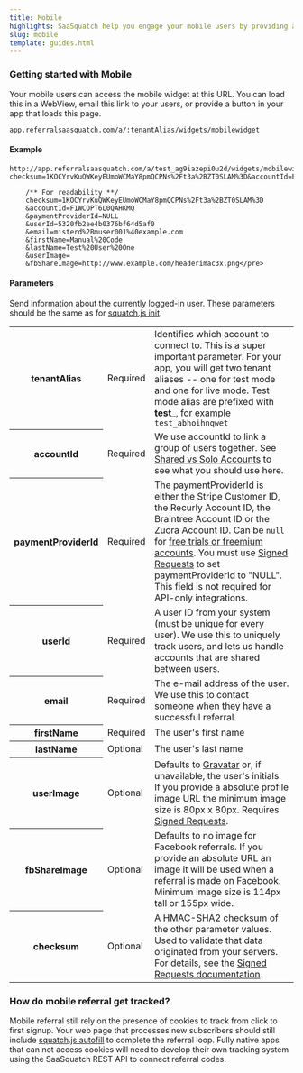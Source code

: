 ```yaml
---
title: Mobile
highlights: SaaSquatch help you engage your mobile users by providing a mobile-optimized referral dashboard. The mobile widget is an alternative to squatch.js for engaging your users.
slug: mobile
template: guides.html
---
```


### Getting started with Mobile

Your mobile users can access the mobile widget at this URL. You can load this in a WebView,
email this link to your users, or provide a button in your app that loads this page.

```
app.referralsaasquatch.com/a/:tenantAlias/widgets/mobilewidget
```

#### Example

```
http://app.referralsaasquatch.com/a/test_ag9iazepi0u2d/widgets/mobilewidget?checksum=1KOCYrvKuQWKeyEUmoWCMaY8pmQCPNs%2Ft3a%2BZT0SLAM%3D&accountId=F1WCOPT6L0QAHKMQ&paymentProviderId=NULL&userId=5320fb2ee4b0376bf64d5af0&email=misterd%2Bmuser001%40example.com&firstName=Manual%20Code&lastName=Test%20User%20One&userImage=&fbShareImage=http://www.example.com/headerimac3x.png
        
    /** For readability **/
    checksum=1KOCYrvKuQWKeyEUmoWCMaY8pmQCPNs%2Ft3a%2BZT0SLAM%3D
    &accountId=F1WCOPT6L0QAHKMQ
    &paymentProviderId=NULL
    &userId=5320fb2ee4b0376bf64d5af0
    &email=misterd%2Bmuser001%40example.com
    &firstName=Manual%20Code
    &lastName=Test%20User%20One
    &userImage=
    &fbShareImage=http://www.example.com/headerimac3x.png</pre>
```

#### Parameters

Send information about the currently logged-in user. These parameters should be the same as for <a href="/squatchjs#init">squatch.js init</a>.

<table class="table table-hover">
    <tr>
        <th>tenantAlias</th>
        <td><span class="label">Required</span></td>
        <td>
            Identifies which account to connect to. This is a super important parameter. For your app, you will get 
            two tenant aliases -- one for test mode and one for live mode. Test mode alias are prefixed with <b>test_</b>, for example <code>test_abhoihnqwet</code>
        </td>
    </tr>
    <tr>
        <th>accountId</th>
        <td><span class="label">Required</span></td>
        <td>
            We use accountId to link a group of users together. See <a href="/shared-vs-solo-accounts">Shared vs Solo Accounts</a> to see what you should use here.
        </td>
    </tr>
    <tr>
        <th>paymentProviderId</th>
        <td><span class="label">Required</span></td>
        <td>
            The paymentProviderId is either the Stripe Customer ID, the Recurly Account ID, the Braintree Account ID or the Zuora Account ID. Can be <code>null</code>
            for <a href="/free-trials">free trials or freemium accounts</a>. You must use <a href="/squatchjs/signed-requests">Signed Requests</a> to set paymentProviderId 
            to "NULL". This field is not required for API-only integrations.
        </td>
    </tr>
    <tr>
        <th>userId</th>
        <td><span class="label">Required</span></td>
        <td>A user ID from your system (must be unique for every user). We use this to uniquely track users, and lets us handle accounts that are shared between users.</td>
    </tr>
    <tr>
        <th>email</th>
        <td><span class="label">Required</span></td>
        <td>The e-mail address of the user. We use this to contact someone when they have a successful referral.</td>
    </tr>
    <tr>
        <th>firstName</th>
        <td><span class="label">Required</span></td>
        <td>The user's first name</td>
    </tr>
    <tr>
        <th>lastName</th>
        <td><span class="label">Optional</span></td>
        <td>The user's last name</td>
    </tr>
    <tr>
        <th>userImage</th>
        <td><span class="label">Optional</span></td>
        <td>Defaults to <a href="http://gravatar.com/">Gravatar</a> or, if unavailable, the user's initials. If you provide a absolute profile image URL the minimum image size is 80px x 80px. Requires <a href="/squatchjs/signed-requests">Signed Requests</a>.</td>
    </tr>
    <tr>
        <th>fbShareImage</th>
        <td><span class="label">Optional</span></td>
        <td>Defaults to no image for Facebook referrals. If you provide an absolute URL an image it will be used when a referral is made on Facebook. Minimum image size is 114px tall or 155px wide.</td>
    </tr>
    <tr>
        <th>checksum</th>
        <td><span class="label">Optional</span></td>
        <td>A HMAC-SHA2 checksum of the other parameter values. Used to validate that data originated from your servers. For details, see the <a href="/squatchjs/signed-requests">Signed Requests documentation</a>.</td>
    </tr>
</table>

### How do mobile referral get tracked?

Mobile referral still rely on the presence of cookies to track from click to first signup. Your web page that processes new subscribers should still include <a href="/squatchjs#autofill">squatch.js autofill</a> to complete the referral loop. Fully native apps that can not access
cookies will need to develop their own tracking system using the SaaSquatch REST API to connect referral codes.